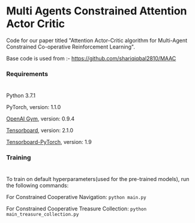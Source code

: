 # **Multi Agents Constrained Attention Actor Critic**

Code for our paper titled "Attention Actor-Critic algorithm for Multi-Agent Constrained Co-operative Reinforcement Learning". 

Base code is used from :- https://github.com/shariqiqbal2810/MAAC

### Requirements 
#
Python 3.7.1 

PyTorch, version: 1.1.0 

[OpenAI Gym](https://github.com/openai/gym), version: 0.9.4

[Tensorboard](https://github.com/tensorflow/tensorboard), version: 2.1.0

[Tensorboard-PyTorch](https://github.com/lanpa/tensorboardX), version: 1.9

### Training 
#
To train on default hyperparameters(used for the pre-trained models), run the following commands:

For Constrained Cooperative Navigation: `python main.py`

For Constrained Cooperative Treasure Collection: `python main_treasure_collection.py`

